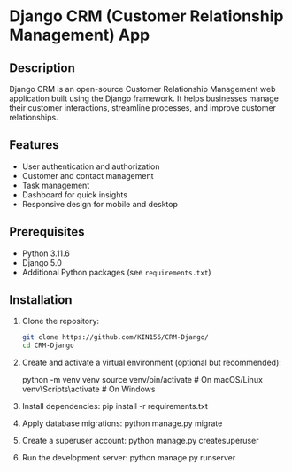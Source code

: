 # Django CRM (Customer Relationship Management) App

## Description

Django CRM is an open-source Customer Relationship Management web application built using the Django framework. It helps businesses manage their customer interactions, streamline processes, and improve customer relationships.

## Features

- User authentication and authorization
- Customer and contact management
- Task management
- Dashboard for quick insights
- Responsive design for mobile and desktop

## Prerequisites

- Python 3.11.6
- Django 5.0
- Additional Python packages (see `requirements.txt`)

## Installation

1. Clone the repository:

   ```bash
   git clone https://github.com/KIN156/CRM-Django/
   cd CRM-Django
2. Create and activate a virtual environment (optional but recommended):

   python -m venv venv
   source venv/bin/activate  # On macOS/Linux
   venv\Scripts\activate  # On Windows

3. Install dependencies:
   pip install -r requirements.txt

4. Apply database migrations:
   python manage.py migrate

5. Create a superuser account:
   python manage.py createsuperuser

6. Run the development server:
   python manage.py runserver

